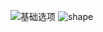 
![基础选项](https://cdn.jsdelivr.net/gh/ailing666/images@master/2021/16348918084031634891808394.png)
![shape](https://cdn.jsdelivr.net/gh/ailing666/images@master/2021/16348917964721634891796445.png)
